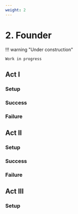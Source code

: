 ```yaml
---
weight: 2
---
```


# 2. Founder

!!! warning "Under construction"

    Work in progress

## Act I

### Setup

### Success

### Failure

## Act II

### Setup

### Success

### Failure

## Act III

### Setup
